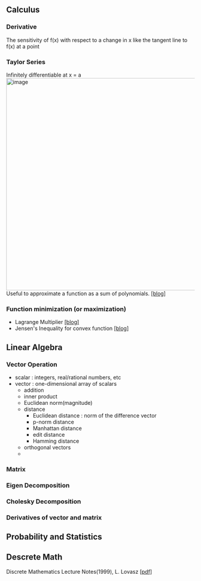 ## Calculus
### Derivative
The sensitivity of f(x) with respect to a change in x     like the tangent line to f(x) at a point
### Taylor Series
Infinitely differentiable at x = a
<img width="567" alt="image" src="https://github.com/baejaeho18/MyLibrary/assets/37645490/d5ac9b85-5746-4d33-8957-084b8373546e">
Useful to approximate a function as a sum of polynomials.
[[blog]](https://darkpgmr.tistory.com/59)
### Function minimization (or maximization)

* Lagrange Multiplier [[blog]](https://velog.io/@nochesita/%EC%B5%9C%EC%A0%81%ED%99%94%EC%9D%B4%EB%A1%A0-%EB%9D%BC%EA%B7%B8%EB%9E%91%EC%A3%BC-%EC%8A%B9%EC%88%98%EB%B2%95-Lagrange-Multiplier-Method)
* Jensen's Inequality for convex function [[blog]](https://blog.naver.com/PostView.naver?blogId=sw4r&logNo=221166257113)


## Linear Algebra
### Vector Operation
* scalar : integers, real/rational numbers, etc
* vector : one-dimensional array of scalars
  - addition
  - inner product
  - Euclidean norm(magnitude)
  - distance
    - Euclidean distance : norm of the difference vector
    - p-norm distance
    - Manhattan distance
    - edit distance
    - Hamming distance
  - orthogonal vectors
  - 
### Matrix

### Eigen Decomposition

### Cholesky Decomposition

### Derivatives of vector and matrix

## Probability and Statistics

## Descrete Math
Discrete Mathematics Lecture Notes(1999), L. Lovasz [[pdf]](https://cims.nyu.edu/~regev/teaching/discrete_math_fall_2005/dmbook.pdf)
